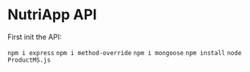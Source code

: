 # NutriApp API

First init the API:

`npm i express`
`npm i method-override`
`npm i mongoose`
`npm install`
`node ProductMS.js`